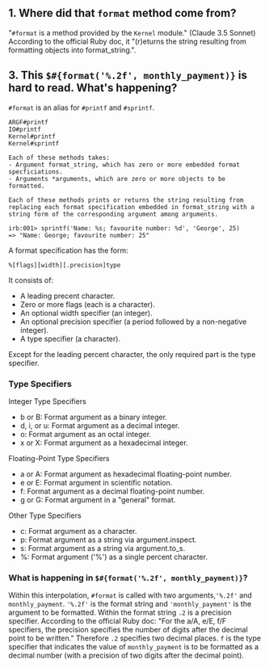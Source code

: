 ## 1. Where did that `format` method come from?
"`#format` is a method provided by the `Kernel` module." (Claude 3.5 Sonnet)
According to the official Ruby doc, it "(r)eturns the string resulting from formatting objects into format_string.".

## 3. This `$#{format('%.2f', monthly_payment)}` is hard to read. What's happening?
`#format` is an alias for `#printf` and `#sprintf`.
```
ARGF#printf
IO#printf
Kernel#printf
Kernel#sprintf

Each of these methods takes:
- Argument format_string, which has zero or more embedded format specficiations.
- Arguments *arguments, which are zero or more objects to be formatted.

Each of these methods prints or returns the string resulting from replacing each format specification embedded in format_string with a string form of the corresponding argument among arguments.
```
```shell
irb:001> sprintf('Name: %s; favourite number: %d', 'George', 25)
=> "Name: George; favourite number: 25"
```
A format specification has the form:
```
%[flags][width][.precision]type
```
It consists of:
- A leading precent character.
- Zero or more flags (each is a character).
- An optional width specifier (an integer).
- An optional precision specifier (a period followed by a non-negative integer).
- A type specifier (a character).

Except for the leading percent character, the only required part is the type specifier.

### Type Specifiers
Integer Type Specifiers
- b or B: Format argument as a binary integer.
- d, i, or u: Format argument as a decimal integer.
- o: Format argument as an octal integer.
- x or X: Format argument as a hexadecimal integer.

Floating-Point Type Specifiers
- a or A: Format argument as hexadecimal floating-point number.
- e or E: Format argument in scientific notation.
- f: Format argument as a decimal floating-point number.
- g or G: Format argument in a "general" format.

Other Type Specifiers
- c: Format argument as a character.
- p: Format argument as a string via argument.inspect.
- s: Format argument as a string via argument.to_s.
- %: Format argument ('%') as a single percent character.

### What is happening in `$#{format('%.2f', monthly_payment)}`?
Within this interpolation, `#format` is called with two arguments,`'%.2f'` and `monthly_payment`. `'%.2f'` is the format string and `'monthly_payment'` is the argument to be formatted. Within the format string `.2` is a precision specifier. According to the official Ruby doc: "For the a/A, e/E, f/F specifiers, the precision specifies the number of digits after the decimal point to be written." Therefore `.2` specifies two decimal places. `f` is the type specifier that indicates the value of `monthly_payment` is to be formatted as a decimal number (with a precision of two digits after the decimal point).
